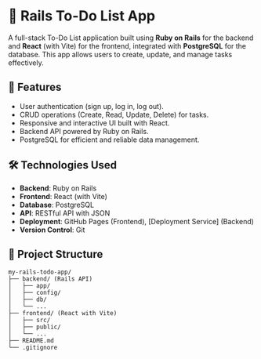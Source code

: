 # 📝 Rails To-Do List App

A full-stack To-Do List application built using **Ruby on Rails** for the backend and **React** (with Vite) for the frontend, integrated with **PostgreSQL** for the database. This app allows users to create, update, and manage tasks effectively.

## 🚀 Features

- User authentication (sign up, log in, log out).
- CRUD operations (Create, Read, Update, Delete) for tasks.
- Responsive and interactive UI built with React.
- Backend API powered by Ruby on Rails.
- PostgreSQL for efficient and reliable data management.

## 🛠️ Technologies Used

- **Backend**: Ruby on Rails
- **Frontend**: React (with Vite)
- **Database**: PostgreSQL
- **API**: RESTful API with JSON
- **Deployment**: GitHub Pages (Frontend), [Deployment Service] (Backend)
- **Version Control**: Git

## 📂 Project Structure

```plaintext
my-rails-todo-app/
├── backend/ (Rails API)
│   ├── app/
│   ├── config/
│   ├── db/
│   └── ...
├── frontend/ (React with Vite)
│   ├── src/
│   ├── public/
│   └── ...
├── README.md
└── .gitignore

